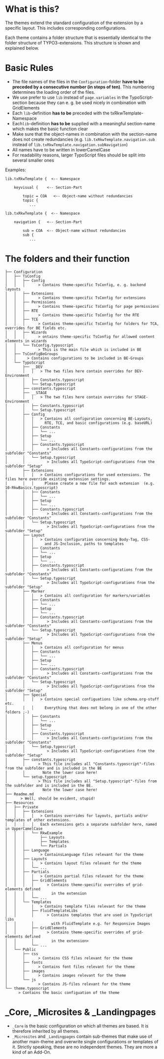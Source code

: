# What is this?
The themes extend the standard configuration of the extension by a specific layout.
This includes corresponding configurations.

Each theme contains a folder structure that is essentially identical to the folder structure of TYPO3-extensions.
This structure is shown and explained below.

# Basic Rules
* The file names of the files in the ```Configuration```-folder **have to be preceded by a consecutive number (in steps of ten)**. This numbering determines the loading order of the files.
* We use prefer to use ```lib``` instead of ```page.variables``` in the TypoScript-section because they can e. g. be used nicely in combination with GridElements
* Each ```lib```-definition **has to be** preceded with the txRkwTemplate-Namespace
* Each```lib```-definition **has to be** supplied with a meaningful section-name which makes the basic function clear
* Make sure that the object-names in combination with the section-name does not create redundancies (e.g. ``lib.txRkwTemplate.navigation.sub`` instead of ``lib.txRkwTemplate.navigation.subNavigation``) 
* All names have to be written in lowerCamelCase
* For readability reasons, larger TypoScript files should be split into several smaller ones

Examples:
```
lib.txRkwTemplate {  <-- Namespace

    keyvisual {    <-- Section-Part

        topic = COA   <-- Object-name without redundancies
        topic {
           ...
```
```
lib.txRkwTemplate {  <-- Namespace

    navigation {   <-- Section-Part

        sub = COA  <-- Object-name without redundancies
        sub {
           ...
```

# The folders and their function
```
├── Configuration
│   ├── TsConfig
│   │   ├── Config
│   │   │      > Contains theme-specific TsConfig, e. g. backend layouts
│   │   ├── Extensions
│   │   │      > Contains theme-specific TsConfig for extensions
│   │   ├── Permissions
│   │   │      > Contains theme-specific TsConfig for page permissions 
│   │   ├── RTE
│   │   │      > Contains theme-specific TsConfig for the RTE
│   │   ├── TCE
│   │   │      > Contains theme-specific TsConfig for folders for TCA, overrides for BE fields etc. 
│   │   ├── Wizards
│   │   │      > ontains theme-specific TsConfig for allowed content elements in wizards 
│   │   └── TsConfig.typoscript
│   │          > This is the main file which is included in BE
│   ├── TsConfigBeGroups
│   │     > Contains configurations to be included in BE-Groups
│   └── TypoScript
│       ├── __DEV
│       │   │   > The two files here contain overrides for DEV-Environment
│       │   ├── Constants.typoscript
│       │   └── Setup.typoscript
│       ├── constants.typoscript
│       ├── __STAGE
│       │   │   > The two files here contain overrides for STAGE-Environment
│       │   ├── Constants.typoscript
│       │   └── Setup.typoscript
│       ├── Config
│       │   │   > Contains all configuration concerning BE-Layouts, 
│       │   │     RTE, TCE, and basic configurations (e.g. baseURL)
│       │   ├── Constants
│       │   │   └── ...
│       │   ├── Setup
│       │   │   └── ...
│       │   ├── Constants.typoscript
│       │   │      > Includes all Constants-configurations from the subfolder "Constants" 
│       │   └── Setup.typoscript
│       │          > Includes all TypoScript-configurations from the subfolder "Setup" 
│       ├── Extensions
│       │   │   > Contains configurations for used extensions. The files here override existing extension settings.
│       │   │     Please create a new file for each extension  (e.g. 10-RkwBasics.typoscript)
│       │   ├── Constants
│       │   │   └── ...
│       │   ├── Setup
│       │   │   └── ...
│       │   ├── Constants.typoscript
│       │   │      > Includes all Constants-configurations from the subfolder "Constants" 
│       │   └── Setup.typoscript
│       │          > Includes all TypoScript-configurations from the subfolder "Setup"
│       ├── Layout
│       │   │   > Contains configuration concerning Body-Tag, CSS-  
│       │   │     and JS-Inclusion, paths to templates
│       │   ├── Constants
│       │   │   └── ...
│       │   ├── Setup
│       │   │   └── ...
│       │   ├── Constants.typoscript
│       │   │      > Includes all Constants-configurations from the subfolder "Constants" 
│       │   └── Setup.typoscript
│       │          > Includes all TypoScript-configurations from the subfolder "Setup"
│       ├── Marker
│       │   │   > Contains all configuration for markers/variables
│       │   ├── Constants
│       │   │   └── ...
│       │   ├── Setup
│       │   │   └── ...
│       │   ├── Constants.typoscript
│       │   │      > Includes all Constants-configurations from the subfolder "Constants" 
│       │   └── Setup.typoscript
│       │          > Includes all TypoScript-configurations from the subfolder "Setup"
│       ├── Menus
│       │   │   > Contains all configuration for menus
│       │   ├── Constants
│       │   │   └── ...
│       │   ├── Setup
│       │   │   └── ...
│       │   ├── Constants.typoscript
│       │   │      > Includes all Constants-configurations from the subfolder "Constants" 
│       │   └── Setup.typoscript
│       │          > Includes all TypoScript-configurations from the subfolder "Setup"
│       ├── Special
│       │   │   > Contains special configuations like schema.org-stuff etc.  
│       │   │     Everything that does not belong in one of the other folders ;-)
│       │   ├── Constants
│       │   │   └── ...
│       │   ├── Setup
│       │   │   └── ...
│       │   ├── Constants.typoscript
│       │   │      > Includes all Constants-configurations from the subfolder "Constants" 
│       │   └── Setup.typoscript
│       │          > Includes all TypoScript-configurations from the subfolder "Setup"
│       ├── constants.typoscript
│       │      > This file includes all "Constants.typoscript"-files from the subfolder and is included in the BE
│       │        Note the lower case here!
│       └── setup.typoscript
│              > This file includes all "Setup.typoscript"-files from the subfolder and is included in the BE.
│                Note the lower case here!
├── Readme.md
│      > Well, should be evident, stupid!
├── Resources
│   ├── Private
│   │   ├── Extensions
│   │   │   │   > Contains overrides for layouts, partials and/or templates of other extensions.
│   │   │   │   Each extensions gets a separate subfolder here, named in UpperCamelCase
│   │   │   └── RkwExample
│   │   │       ├── Layouts
│   │   │       ├── Templates
│   │   │       └── Partials
│   │   ├── Language
│   │   │       > ContainsLanguage files relevant for the theme
│   │   ├── Layouts
│   │   │   │   > Contains layout files relevant for the theme
│   │   │   └── ...
│   │   ├── Partials
│   │   │   │   > Contains partial files relevant for the theme
│   │   │   ├── GridElements
│   │   │   │      > Contains theme-specific overrides of grid-elements defined 
│   │   │   │        in the extension
│   │   │   └── ...
│   │   └── Templates
│   │       │   > Contains template files relevant for the theme
│   │       ├── FluidTemplateLibs
│   │       │      > Contains templates that are used in TypoScript libs 
│   │       │        with FluidTemplate e.g. for Responsive Images
│   │       ├── GridElements
│   │       │      > Contains theme-specific overrides of grid-elements defined 
│   │       │        in the extension>
│   │       └── ...
│   └── Public
│       ├── css
│       │      > Contains CSS files relevant for the theme
│       ├── fonts
│       │      > Contains font files relevant for the theme
│       ├── images
│       │      > Contains images relevant for the theme
│       └── js
│              > Contains JS-files relevant for the theme
└── theme.typoscript
      > Contains the basic configuation of the theme
```
# _Core, _Microsites & _Landingpages
* ```_Core``` is the basic configuration on which all themes are based. It is therefore inherited by all themes.
* ```_Microsites``` and ```_Landingpages``` contain sub-themes that make use of another main-theme and overwrite single configurations or templates of it. Strictly speaking, these are no independent themes. They are more a kind of an Add-On.
